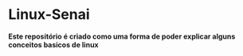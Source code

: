 # Linux-Senai
**Este repositório é criado como uma forma de poder explicar alguns conceitos basicos de linux**
